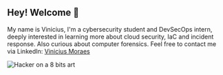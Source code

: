 ## Hey! Welcome 👋

My name is Vinicius, I'm a cybersecurity student and DevSecOps intern, deeply interested in learning more about cloud security, IaC and incident response. Also curious about computer forensics. Feel free to contact me via LinkedIn: [Vinicius Moraes]([URL](https://www.linkedin.com/in/vini-de-moraes/))

<img alt="Hacker on a 8 bits art" src="[YOUR-DEFAULT-IMAGE](https://tse1.mm.bing.net/th?id=OIG1.fWVBiLtQ_KjfuXG9zoFY&pid=ImgGn)">

<!--
**ViniStark/ViniStark** is a ✨ _special_ ✨ repository because its `README.md` (this file) appears on your GitHub profile.

Here are some ideas to get you started:

- 🔭 I’m currently working on ...
- 🌱 I’m currently learning ...
- 👯 I’m looking to collaborate on ...
- 🤔 I’m looking for help with ...
- 💬 Ask me about ...
- 📫 How to reach me: ...
- 😄 Pronouns: ...
- ⚡ Fun fact: ...
-->
